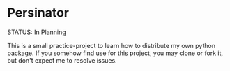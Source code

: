 # Persinator

STATUS: In Planning

This is a small practice-project to learn how to distribute my own python package.
If you somehow find use for this project, you may clone or fork it, but don't
expect me to resolve issues.